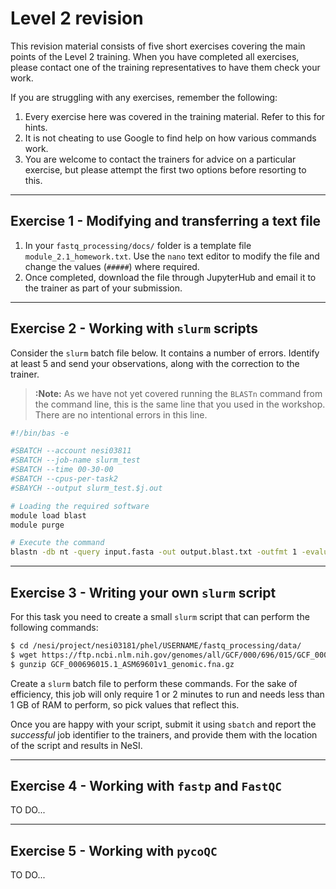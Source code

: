# Level 2 revision

This revision material consists of five short exercises covering the main points of the Level 2 training. When you have completed all exercises, please contact one of the training representatives to have them check your work.

If you are struggling with any exercises, remember the following:

1. Every exercise here was covered in the training material. Refer to this for hints.
2. It is not cheating to use Google to find help on how various commands work.
3. You are welcome to contact the trainers for advice on a particular exercise, but please attempt the first two options before resorting to this.

---

## Exercise 1 - Modifying and transferring a text file

1. In your `fastq_processing/docs/` folder is a template file `module_2.1_homework.txt`. Use the `nano` text editor to modify the file and change the values (`#####`) where required.
1. Once completed, download the file through JupyterHub and email it to the trainer as part of your submission.

---

## Exercise 2 - Working with `slurm` scripts

Consider the `slurm` batch file below. It contains a number of errors. Identify at least 5 and send your observations, along with the correction to the trainer.

>**:Note:** As we have not yet covered running the `BLASTn` command from the command line, this is the same line that you used in the workshop. There are no intentional errors in this line.

```bash
#!/bin/bas -e

#SBATCH --account nesi03811
#SBATCH --job-name slurm_test
#SBATCH --time 00-30-00
#SBATCH --cpus-per-task2
#SBAYCH --output slurm_test.$j.out

# Loading the required software
module load blast
module purge

# Execute the command
blastn -db nt -query input.fasta -out output.blast.txt -outfmt 1 -evalue 1e-3
```

---

## Exercise 3 - Writing your own `slurm` script

For this task you need to create a small `slurm` script that can perform the following commands:

```bash
$ cd /nesi/project/nesi03181/phel/USERNAME/fastq_processing/data/
$ wget https://ftp.ncbi.nlm.nih.gov/genomes/all/GCF/000/696/015/GCF_000696015.1_ASM69601v1/GCF_000696015.1_ASM69601v1_genomic.fna.gz
$ gunzip GCF_000696015.1_ASM69601v1_genomic.fna.gz
```

Create a `slurm` batch file to perform these commands. For the sake of efficiency, this job will only require 1 or 2 minutes to run and needs less than 1 GB of RAM to perform, so pick values that reflect this.

Once you are happy with your script, submit it using `sbatch` and report the *successful* job identifier to the trainers, and provide them with the location of the script and results in NeSI.

---

## Exercise 4 - Working with `fastp` and `FastQC`

TO DO...

---

## Exercise 5 - Working with `pycoQC`

TO DO...
